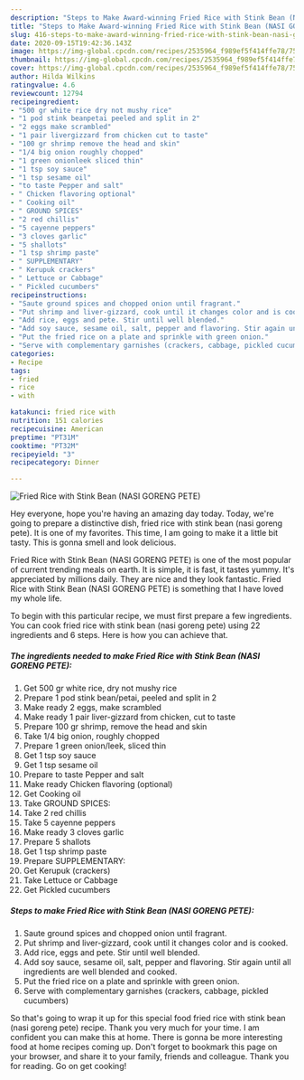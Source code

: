 ```yaml
---
description: "Steps to Make Award-winning Fried Rice with Stink Bean (NASI GORENG PETE)"
title: "Steps to Make Award-winning Fried Rice with Stink Bean (NASI GORENG PETE)"
slug: 416-steps-to-make-award-winning-fried-rice-with-stink-bean-nasi-goreng-pete
date: 2020-09-15T19:42:36.143Z
image: https://img-global.cpcdn.com/recipes/2535964_f989ef5f414ffe78/751x532cq70/fried-rice-with-stink-bean-nasi-goreng-pete-recipe-main-photo.jpg
thumbnail: https://img-global.cpcdn.com/recipes/2535964_f989ef5f414ffe78/751x532cq70/fried-rice-with-stink-bean-nasi-goreng-pete-recipe-main-photo.jpg
cover: https://img-global.cpcdn.com/recipes/2535964_f989ef5f414ffe78/751x532cq70/fried-rice-with-stink-bean-nasi-goreng-pete-recipe-main-photo.jpg
author: Hilda Wilkins
ratingvalue: 4.6
reviewcount: 12794
recipeingredient:
- "500 gr white rice dry not mushy rice"
- "1 pod stink beanpetai peeled and split in 2"
- "2 eggs make scrambled"
- "1 pair livergizzard from chicken cut to taste"
- "100 gr shrimp remove the head and skin"
- "1/4 big onion roughly chopped"
- "1 green onionleek sliced thin"
- "1 tsp soy sauce"
- "1 tsp sesame oil"
- "to taste Pepper and salt"
- " Chicken flavoring optional"
- " Cooking oil"
- " GROUND SPICES"
- "2 red chillis"
- "5 cayenne peppers"
- "3 cloves garlic"
- "5 shallots"
- "1 tsp shrimp paste"
- " SUPPLEMENTARY"
- " Kerupuk crackers"
- " Lettuce or Cabbage"
- " Pickled cucumbers"
recipeinstructions:
- "Saute ground spices and chopped onion until fragrant."
- "Put shrimp and liver-gizzard, cook until it changes color and is cooked."
- "Add rice, eggs and pete. Stir until well blended."
- "Add soy sauce, sesame oil, salt, pepper and flavoring. Stir again until all ingredients are well blended and cooked."
- "Put the fried rice on a plate and sprinkle with green onion."
- "Serve with complementary garnishes (crackers, cabbage, pickled cucumbers)"
categories:
- Recipe
tags:
- fried
- rice
- with

katakunci: fried rice with 
nutrition: 151 calories
recipecuisine: American
preptime: "PT31M"
cooktime: "PT32M"
recipeyield: "3"
recipecategory: Dinner

---
```



![Fried Rice with Stink Bean (NASI GORENG PETE)](https://img-global.cpcdn.com/recipes/2535964_f989ef5f414ffe78/751x532cq70/fried-rice-with-stink-bean-nasi-goreng-pete-recipe-main-photo.jpg)

Hey everyone, hope you're having an amazing day today. Today, we're going to prepare a distinctive dish, fried rice with stink bean (nasi goreng pete). It is one of my favorites. This time, I am going to make it a little bit tasty. This is gonna smell and look delicious.



Fried Rice with Stink Bean (NASI GORENG PETE) is one of the most popular of current trending meals on earth. It is simple, it is fast, it tastes yummy. It's appreciated by millions daily. They are nice and they look fantastic. Fried Rice with Stink Bean (NASI GORENG PETE) is something that I have loved my whole life.


To begin with this particular recipe, we must first prepare a few ingredients. You can cook fried rice with stink bean (nasi goreng pete) using 22 ingredients and 6 steps. Here is how you can achieve that.

<!--inarticleads1-->

##### The ingredients needed to make Fried Rice with Stink Bean (NASI GORENG PETE):

1. Get 500 gr white rice, dry not mushy rice
1. Prepare 1 pod stink bean/petai, peeled and split in 2
1. Make ready 2 eggs, make scrambled
1. Make ready 1 pair liver-gizzard from chicken, cut to taste
1. Prepare 100 gr shrimp, remove the head and skin
1. Take 1/4 big onion, roughly chopped
1. Prepare 1 green onion/leek, sliced thin
1. Get 1 tsp soy sauce
1. Get 1 tsp sesame oil
1. Prepare to taste Pepper and salt
1. Make ready  Chicken flavoring (optional)
1. Get  Cooking oil
1. Take  GROUND SPICES:
1. Take 2 red chillis
1. Take 5 cayenne peppers
1. Make ready 3 cloves garlic
1. Prepare 5 shallots
1. Get 1 tsp shrimp paste
1. Prepare  SUPPLEMENTARY:
1. Get  Kerupuk (crackers)
1. Take  Lettuce or Cabbage
1. Get  Pickled cucumbers




<!--inarticleads2-->

##### Steps to make Fried Rice with Stink Bean (NASI GORENG PETE):

1. Saute ground spices and chopped onion until fragrant.
1. Put shrimp and liver-gizzard, cook until it changes color and is cooked.
1. Add rice, eggs and pete. Stir until well blended.
1. Add soy sauce, sesame oil, salt, pepper and flavoring. Stir again until all ingredients are well blended and cooked.
1. Put the fried rice on a plate and sprinkle with green onion.
1. Serve with complementary garnishes (crackers, cabbage, pickled cucumbers)




So that's going to wrap it up for this special food fried rice with stink bean (nasi goreng pete) recipe. Thank you very much for your time. I am confident you can make this at home. There is gonna be more interesting food at home recipes coming up. Don't forget to bookmark this page on your browser, and share it to your family, friends and colleague. Thank you for reading. Go on get cooking!
